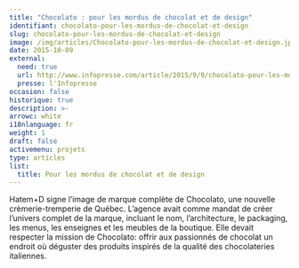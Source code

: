 ```yaml
---
title: "Chocolato : pour les mordus de chocolat et de design"
identifiant: chocolato-pour-les-mordus-de-chocolat-et-design
slug: chocolato-pour-les-mordus-de-chocolat-et-design
image: /img/articles/Chocolato-pour-les-mordus-de-chocolat-et-design.jpg
date: 2015-10-09
external:
  need: true
  url: http://www.infopresse.com/article/2015/9/9/chocolato-pour-les-mordus-de-chocolat-et-de-design
  presse: l'Infopresse
occasion: false
historique: true
description: >-
arrowc: white
i18nlanguage: fr
weight: 1
draft: false
activemenu: projets
type: articles
list:
  title: Pour les mordus de chocolat et de design
---
```

Hatem+D signe l’image de marque complète de Chocolato, une nouvelle crèmerie-tremperie de Québec.  L’agence avait comme mandat de créer l’univers complet de la marque, incluant le nom, l’architecture, le packaging, les menus, les enseignes et les meubles de la boutique. Elle devait respecter la mission de Chocolato: offrir aux passionnés de chocolat un endroit où déguster des produits inspirés de la qualité des chocolateries italiennes. 

